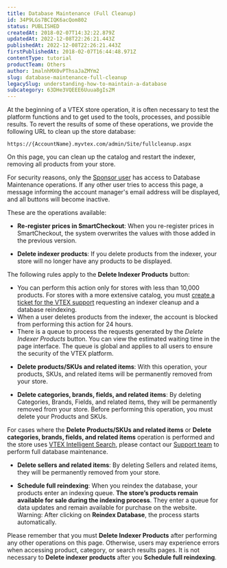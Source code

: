 ```yaml
---
title: Database Maintenance (Full Cleanup)
id: 34P9LGs7BCIQK6acQom802
status: PUBLISHED
createdAt: 2018-02-07T14:32:22.879Z
updatedAt: 2022-12-08T22:26:21.443Z
publishedAt: 2022-12-08T22:26:21.443Z
firstPublishedAt: 2018-02-07T16:44:48.971Z
contentType: tutorial
productTeam: Others
author: 1malnhMX0vPThsaJaZMYm2
slug: database-maintenance-full-cleanup
legacySlug: understanding-how-to-maintain-a-database
subcategory: 63DHe3VQEEE6Uuua8gIs2M
---
```


At the beginning of a VTEX store operation, it is often necessary to test the platform functions and to get used to the tools, processes, and possible results. To revert the results of some of these operations, we provide the following URL to clean up the store database:

`https://{AccountName}.myvtex.com/admin/Site/fullcleanup.aspx`

On this page, you can clean up the catalog and restart the indexer, removing all products from your store.

For security reasons, only the <a href="https://help.vtex.com/en/tutorial/what-is-the-master-user--3oPr7YuIkEYqUGmEqIMSEy">Sponsor user</a> has access to Database Maintenance operations. If any other user tries to access this page, a message informing the account manager's email address will be displayed, and all buttons will become inactive.

These are the operations available:

- __Re-register prices in SmartCheckout__: When you re-register prices in SmartCheckout, the system overwrites the values with those added in the previous version.

- __Delete indexer products__: If you delete products from the indexer, your store will no longer have any products to be displayed.

<div class="alert alert-warning">
  <p>The following rules apply to the <b>Delete Indexer Products</b> button:
<UL> <LI>You can perform this action only for stores with less than 10,000 products. For stores with a more extensive catalog, you must <a href="https://help.vtex.com/en/tutorial/abrir-chamados-para-o-suporte-vtex--16yOEqpO32UQYygSmMSSAM">create a ticket for the VTEX support</a> requesting an indexer cleanup and a database reindexing.</LI>
<LI>When a user deletes products from the indexer, the account is blocked from performing this action for 24 hours.</LI>
<LI>There is a queue to process the requests generated by the <i>Delete Indexer Products</i> button. You can view the estimated waiting time in the page interface. The queue is global and applies to all users to ensure the security of the VTEX platform.
</LI></UL>
  </p>
</div>

- __Delete products/SKUs and related items__: With this operation, your products, SKUs, and related items will be permanently removed from your store.

- __Delete categories, brands, fields, and related items__: By deleting Categories, Brands, Fields, and related items, they will be permanently removed from your store. Before performing this operation, you must delete your Products and SKUs.

<div class="alert alert-info">
  <p>For cases where the <b>Delete Products/SKUs and related items</b> or <b>Delete categories, brands, fields, and related items</b> operation is performed and the store uses <a href="https://help.vtex.com/en/tracks/vtex-intelligent-search--19wrbB7nEQcmwzDPl1l4Cb/3qgT47zY08biLP3d5os3DG">VTEX Intelligent Search</a>, please contact our <a href="https://support.vtex.com/hc/en-us/requests">Support team</a> to perform full database maintenance.</p>
</div>

- __Delete sellers and related items__: By deleting Sellers and related items, they will be permanently removed from your store.

- __Schedule full reindexing__: When you reindex the database, your products enter an indexing queue. __The store’s products remain available for sale during the indexing process__. They enter a queue for data updates and remain available for purchase on the website. Warning: After clicking on __Reindex Database__, the process starts automatically.

<div class="alert alert-warning">
  <p>Please remember that you must <b>Delete Indexer Products</b> after performing any other operations on this page. Otherwise, users may experience errors when accessing product, category, or search results pages. It is not necessary to <b>Delete indexer products</b> after you <b>Schedule full reindexing</b>.</p>
</div>
